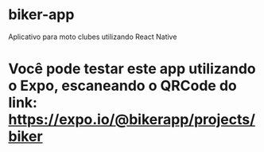 # biker-app
Aplicativo para moto clubes utilizando React Native

# Você pode testar este app utilizando o Expo, escaneando o QRCode do link: https://expo.io/@bikerapp/projects/biker
